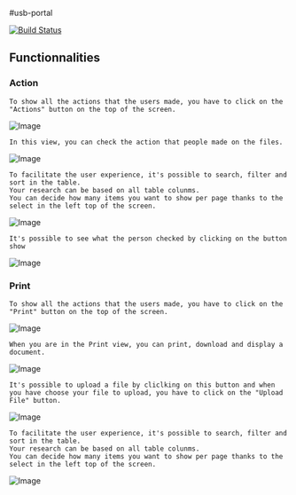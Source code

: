 #usb-portal

[![Build Status](https://travis-ci.org/RUCD/usb-portal.svg?branch=master)](https://travis-ci.org/RUCD/usb-portal)

## Functionnalities

### Action

```
To show all the actions that the users made, you have to click on the "Actions" button on the top of the screen.
```
![Image](image_md/left_top_screen.png)


```
In this view, you can check the action that people made on the files.   
```
![Image](image_md/action_user_date.png)

```
To facilitate the user experience, it's possible to search, filter and sort in the table. 
Your research can be based on all table colunms. 
You can decide how many items you want to show per page thanks to the select in the left top of the screen. 
```
![Image](image_md/items_search.png)

```
It's possible to see what the person checked by clicking on the button show   
```
![Image](image_md/show_action.png)

### Print

```
To show all the actions that the users made, you have to click on the "Print" button on the top of the screen. 
```
![Image](image_md/left_top_screen.png)

```
When you are in the Print view, you can print, download and display a document. 
```
![Image](image_md/show_download_print.png)

```
It's possible to upload a file by cliclking on this button and when you have choose your file to upload, you have to click on the "Upload File" button.
```
![Image](image_md/upload.png)

```
To facilitate the user experience, it's possible to search, filter and sort in the table. 
Your research can be based on all table colunms. 
You can decide how many items you want to show per page thanks to the select in the left top of the screen.
```
![Image](image_md/sort_page_search_print.png)